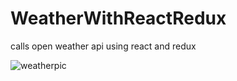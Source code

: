 # WeatherWithReactRedux
calls open weather api using react and redux

![weatherpic](https://user-images.githubusercontent.com/25092249/35955525-19d739b0-0c4d-11e8-980f-9b2cfae7cf97.png)
